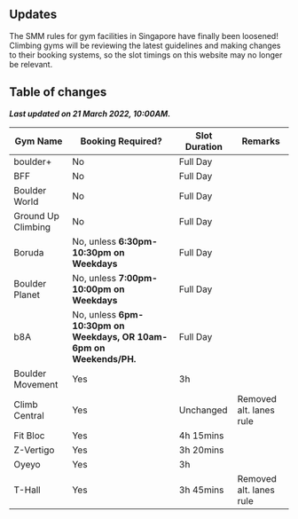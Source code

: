 ## Updates

The SMM rules for gym facilities in Singapore have finally been loosened! Climbing gyms will be reviewing the latest guidelines and making
changes to their booking systems, so the slot timings on this website may no longer be relevant.

## Table of changes

_**Last updated on 21 March 2022, 10:00AM.**_

| Gym Name           | Booking Required?                                                   | Slot Duration | Remarks                 |
| ------------------ | ------------------------------------------------------------------- | ------------- | ----------------------- |
| boulder+           | No                                                                  | Full Day      |                         |
| BFF                | No                                                                  | Full Day      |                         |
| Boulder World      | No                                                                  | Full Day      |                         |
| Ground Up Climbing | No                                                                  | Full Day      |                         |
| Boruda             | No, unless **6:30pm-10:30pm on Weekdays**                           | Full Day      |                         |
| Boulder Planet     | No, unless **7:00pm-10:00pm on Weekdays**                           | Full Day      |                         |
| b8A                | No, unless **6pm-10:30pm on Weekdays, OR 10am-6pm on Weekends/PH.** | Full Day      |                         |
| Boulder Movement   | Yes                                                                 | 3h            |                         |
| Climb Central      | Yes                                                                 | Unchanged     | Removed alt. lanes rule |
| Fit Bloc           | Yes                                                                 | 4h 15mins     |                         |
| Z-Vertigo          | Yes                                                                 | 3h 20mins     |                         |
| Oyeyo              | Yes                                                                 | 3h            |                         |
| T-Hall             | Yes                                                                 | 3h 45mins     | Removed alt. lanes rule |
